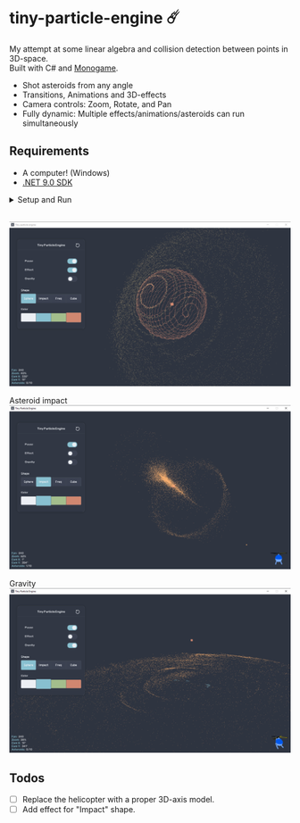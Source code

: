 
# tiny-particle-engine ☄️

My attempt at some linear algebra and collision detection between points in 3D-space.   
Built with C# and [Monogame](https://monogame.net/).  

* Shot asteroids from any angle
* Transitions, Animations and 3D-effects
* Camera controls: Zoom, Rotate, and Pan
* Fully dynamic: Multiple effects/animations/asteroids can run simultaneously

## Requirements
* A computer! (Windows)
* [.NET 9.0 SDK](https://dotnet.microsoft.com/en-us/download/dotnet)    
  
<details>
<summary>Setup and Run</summary>  

```
git clone https://github.com/Peppson/tiny-particle-engine.git &&
cd tiny-particle-engine/src &&
dotnet run -c Release
```

</details>    
&nbsp;  

![Random state](./Images/RandomStateNew.png)  

Asteroid impact
![Asteroid impact](./Images/Impact.png)  

Gravity
![Gravity](./Images/Gravity.png) 


## Todos
- [ ] Replace the helicopter with a proper 3D-axis model.
- [ ] Add effect for "Impact" shape.
&nbsp;